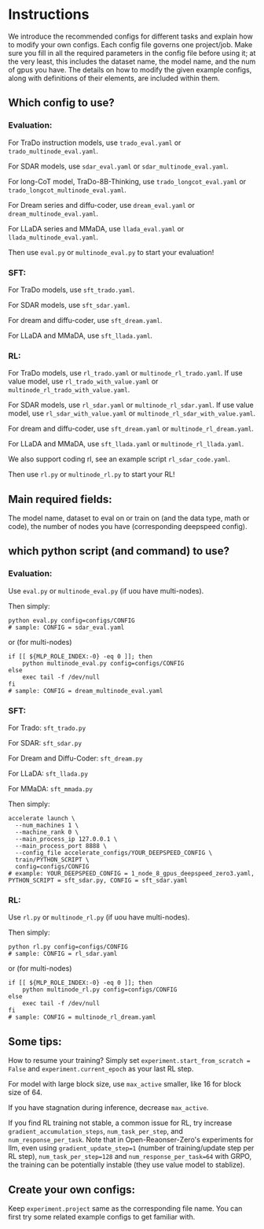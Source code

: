 # Instructions

We introduce the recommended configs for different tasks and explain how to modify your own configs. Each config file governs one project/job. Make sure you fill in all the required parameters in the config file before using it; at the very least, this includes the dataset name, the model name, and the num of gpus you have. The details on how to modify the given example configs, along with definitions of their elements, are included within them.



## Which config to use?


### Evaluation:

For TraDo instruction models, use `trado_eval.yaml` or `trado_multinode_eval.yaml`. 

For SDAR models, use `sdar_eval.yaml` or `sdar_multinode_eval.yaml`. 

For long-CoT model, TraDo-8B-Thinking, use `trado_longcot_eval.yaml` or `trado_longcot_multinode_eval.yaml`. 

For Dream series and diffu-coder, use `dream_eval.yaml` or `dream_multinode_eval.yaml`. 

For LLaDA series and MMaDA, use `llada_eval.yaml` or `llada_multinode_eval.yaml`.

Then use `eval.py` or `multinode_eval.py` to start your evaluation!

### SFT:

For TraDo models, use `sft_trado.yaml`. 

For SDAR models, use `sft_sdar.yaml`. 

For dream and diffu-coder, use `sft_dream.yaml`. 

For LLaDA and MMaDA, use `sft_llada.yaml`.

### RL:

For TraDo models, use `rl_trado.yaml` or `multinode_rl_trado.yaml`. 
If use value model, use `rl_trado_with_value.yaml` or `multinode_rl_trado_with_value.yaml`. 

For SDAR models, use `rl_sdar.yaml` or `multinode_rl_sdar.yaml`. 
If use value model, use `rl_sdar_with_value.yaml` or `multinode_rl_sdar_with_value.yaml`. 

For dream and diffu-coder, use `sft_dream.yaml` or `multinode_rl_dream.yaml`. 

For LLaDA and MMaDA, use `sft_llada.yaml` or `multinode_rl_llada.yaml`. 

We also support coding rl, see an example script `rl_sdar_code.yaml`.

Then use `rl.py` or `multinode_rl.py` to start your RL!


## Main required fields:

The model name, dataset to eval on or train on (and the data type, math or code),  the number of nodes you have (corresponding deepspeed config).


## which python script (and command) to use?

### Evaluation:

Use `eval.py` or `multinode_eval.py` (if uou have multi-nodes).

Then simply:
```
python eval.py config=configs/CONFIG
# sample: CONFIG = sdar_eval.yaml
```
or (for multi-nodes)
```
if [[ ${MLP_ROLE_INDEX:-0} -eq 0 ]]; then   
    python multinode_eval.py config=configs/CONFIG
else
    exec tail -f /dev/null
fi
# sample: CONFIG = dream_multinode_eval.yaml
```

### SFT:

For Trado: `sft_trado.py`

For SDAR: `sft_sdar.py`

For Dream and Diffu-Coder: `sft_dream.py`

For LLaDA: `sft_llada.py`

For MMaDA: `sft_mmada.py`

Then simply:
```
accelerate launch \
  --num_machines 1 \
  --machine_rank 0 \
  --main_process_ip 127.0.0.1 \
  --main_process_port 8888 \
  --config_file accelerate_configs/YOUR_DEEPSPEED_CONFIG \
  train/PYTHON_SCRIPT \
  config=configs/CONFIG
# example: YOUR_DEEPSPEED_CONFIG = 1_node_8_gpus_deepspeed_zero3.yaml, PYTHON_SCRIPT = sft_sdar.py, CONFIG = sft_sdar.yaml
```


### RL:

Use `rl.py` or `multinode_rl.py` (if uou have multi-nodes).

Then simply:
```
python rl.py config=configs/CONFIG
# sample: CONFIG = rl_sdar.yaml
```
or (for multi-nodes)
```
if [[ ${MLP_ROLE_INDEX:-0} -eq 0 ]]; then   
    python multinode_rl.py config=configs/CONFIG
else
    exec tail -f /dev/null
fi
# sample: CONFIG = multinode_rl_dream.yaml
```


## Some tips:

How to resume your training? Simply set `experiment.start_from_scratch = False` and `experiment.current_epoch` as your last RL step.

For model with large block size, use `max_active` smaller, like 16 for block size of 64.

If you have stagnation during inference, decrease `max_active`.

If you find RL training not stable, a common issue for RL, try increase `gradient_accumulation_steps`, `num_task_per_step`, and `num_response_per_task`. Note that in Open-Reaonser-Zero's experiments for llm, even using `gradient_update_step=1` (number of training/update step per RL step), `num_task_per_step=128` and `num_response_per_task=64` with GRPO, the training can be potentially instable (they use value model to stablize).


## Create your own configs:

Keep `experiment.project` same as the corresponding file name. You can first try some related example configs to get familiar with.

